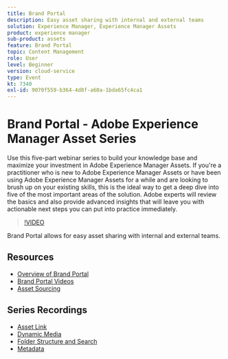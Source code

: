 ```yaml
---
title: Brand Portal
description: Easy asset sharing with internal and external teams
solution: Experience Manager, Experience Manager Assets
product: experience manager
sub-product: assets
feature: Brand Portal
topic: Content Management
role: User
level: Beginner
version: cloud-service
type: Event
kt: 7340
exl-id: 9070f559-b364-4d8f-a60a-1bda65fc4ca1
---
```

# Brand Portal - Adobe Experience Manager Asset Series

Use this five-part webinar series to build your knowledge base and maximize your investment in Adobe Experience Manager Assets. If you're a practitioner who is new to Adobe Experience Manager Assets or have been using Adobe Experience Manager Assets for a while and are looking to brush up on your existing skills, this is the ideal way to get a deep dive into five of the most important areas of the solution. Adobe experts will review the basics and also provide advanced insights that will leave you with actionable next steps you can put into practice immediately.

>[!VIDEO](https://video.tv.adobe.com/v/332133/?quality=12&learn=on&hidetitle=true)

Brand Portal allows for easy asset sharing with internal and external teams.

## Resources

* [Overview of Brand Portal](https://experienceleague.adobe.com/docs/experience-manager-brand-portal/using/introduction/brand-portal.html)
* [Brand Portal Videos](https://experienceleague.adobe.com/docs/experience-manager-learn/assets/sharing/brand-portal.html)
* [Asset Sourcing](https://experienceleague.adobe.com/docs/experience-manager-brand-portal/using/asset-sourcing-in-brand-portal/brand-portal-asset-sourcing.html)

## Series Recordings

* [Asset Link](asset-link.md)
* [Dynamic Media](dynamic-media.md)
* [Folder Structure and Search](folder-structure-search.md)
* [Metadata](metadata.md)

